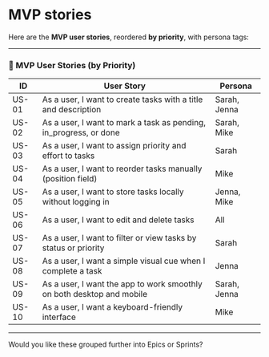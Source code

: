 # MVP stories

Here are the **MVP user stories**, reordered **by priority**, with persona tags:

---

### 🔢 MVP User Stories (by Priority)

| ID    | User Story                                                                 | Persona           |
|-------|----------------------------------------------------------------------------|-------------------|
| US-01 | As a user, I want to create tasks with a title and description             | Sarah, Jenna      |
| US-02 | As a user, I want to mark a task as pending, in_progress, or done          | Sarah, Mike       |
| US-03 | As a user, I want to assign priority and effort to tasks                   | Sarah             |
| US-04 | As a user, I want to reorder tasks manually (position field)               | Mike              |
| US-05 | As a user, I want to store tasks locally without logging in                | Jenna, Mike       |
| US-06 | As a user, I want to edit and delete tasks                                 | All               |
| US-07 | As a user, I want to filter or view tasks by status or priority            | Sarah             |
| US-08 | As a user, I want a simple visual cue when I complete a task               | Jenna             |
| US-09 | As a user, I want the app to work smoothly on both desktop and mobile      | Sarah, Jenna      |
| US-10 | As a user, I want a keyboard-friendly interface                            | Mike              |

---

Would you like these grouped further into Epics or Sprints?
